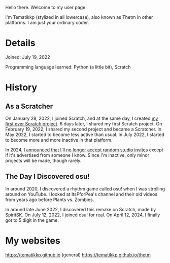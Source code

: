 Hello there. Welcome to my user page.

I'm Tematikkp (stylized in all lowercase), also known as Thetm in other platforms. I am just your ordinary coder.

# Details
Joined: July 19, 2022

Programming language learned: Python (a little bit), Scratch

# History
## As a Scratcher
On January 28, 2022, I joined Scratch, and at the same day, I created [my first ever Scratch project](https://scratch.mit.edu/projects/635559675/). 6 days later, I shared my first Scratch project. On February 19, 2022, I shared my second project and became a Scratcher.  In May 2022, I started to become less active than usual. In July 2022, I started to become more and more inactive in that platform.

In 2024, [I announced that I'll no longer accept random studio invites](https://scratch.mit.edu/users/tematikkp#comments-317229551) except if it's advertised from someone I know. Since I'm inactive, only minor projects will be made, though rarely.

## The Day I Discovered osu!
In around 2020, I discovered a rhythm game called osu! when I was strolling around on YouTube. I looked at ItsPforPea's channel and their old videos from years ago before Plants vs. Zombies.

In around late June 2022, I discovered this remake on Scratch, made by SpiritSK. On July 12, 2022, I joined osu! for real. On April 12, 2024, I finally got to 5 digit in the game.

# My websites
https://tematikkp.github.io (general)
https://tematikkp.github.io/thetm

<!--
**tematikkp/tematikkp** is a ✨ _special_ ✨ repository because its `README.md` (this file) appears on your GitHub profile.

Here are some ideas to get you started:

- 🔭 I’m currently working on ...
- 🌱 I’m currently learning ...
- 👯 I’m looking to collaborate on ...
- 🤔 I’m looking for help with ...
- 💬 Ask me about ...
- 📫 How to reach me: ...
- 😄 Pronouns: ...
- ⚡ Fun fact: ...
-->

